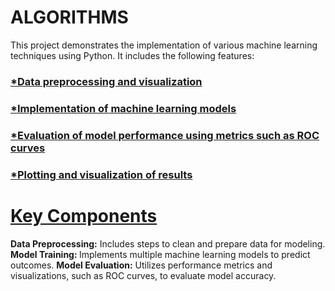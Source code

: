 # ALGORITHMS
This project demonstrates the implementation of various machine learning techniques using Python. It includes the following features:

<h3><u><b>*Data preprocessing and visualization</b></u></h3>
<h3><u><b>*Implementation of machine learning models</b></u></h3>
<h3><u><b>*Evaluation of model performance using metrics such as ROC curves</b></u></h3>
<h3><u><b>*Plotting and visualization of results</b></u></h3>
<h1><u><b>Key Components</b></u></h1>
<b>Data Preprocessing:</b> Includes steps to clean and prepare data for modeling.
<b>Model Training: </b>Implements multiple machine learning models to predict outcomes.
<b>Model Evaluation:</b> Utilizes performance metrics and visualizations, such as ROC curves, to evaluate model accuracy.
